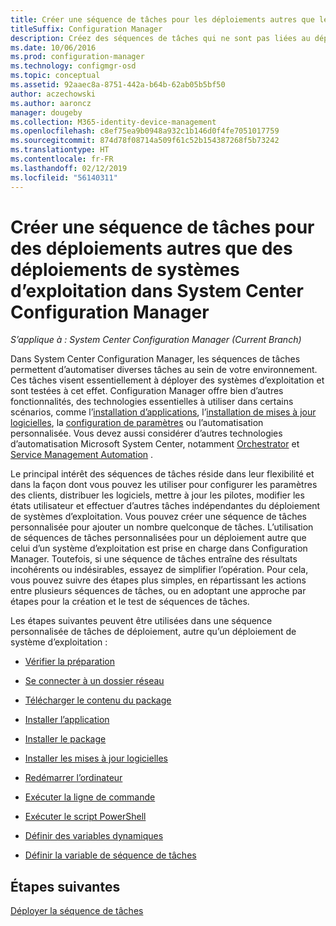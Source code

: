 ```yaml
---
title: Créer une séquence de tâches pour les déploiements autres que les déploiements de système d’exploitation
titleSuffix: Configuration Manager
description: Créez des séquences de tâches qui ne sont pas liées au déploiement de systèmes d’exploitation, telles que la distribution de logiciels, la mise à jour de pilotes, la modification des états utilisateur, etc.
ms.date: 10/06/2016
ms.prod: configuration-manager
ms.technology: configmgr-osd
ms.topic: conceptual
ms.assetid: 92aaec8a-8751-442a-b64b-62ab05b5bf50
author: aczechowski
ms.author: aaroncz
manager: dougeby
ms.collection: M365-identity-device-management
ms.openlocfilehash: c8ef75ea9b0948a932c1b146d0f4fe7051017759
ms.sourcegitcommit: 874d78f08714a509f61c52b154387268f5b73242
ms.translationtype: HT
ms.contentlocale: fr-FR
ms.lasthandoff: 02/12/2019
ms.locfileid: "56140311"
---
```

# <a name="create-a-task-sequence-for-non-operating-system-deployments-with-system-center-configuration-manager"></a>Créer une séquence de tâches pour des déploiements autres que des déploiements de systèmes d’exploitation dans System Center Configuration Manager

*S’applique à : System Center Configuration Manager (Current Branch)*

Dans System Center Configuration Manager, les séquences de tâches permettent d’automatiser diverses tâches au sein de votre environnement. Ces tâches visent essentiellement à déployer des systèmes d’exploitation et sont testées à cet effet.  Configuration Manager offre bien d’autres fonctionnalités, des technologies essentielles à utiliser dans certains scénarios, comme l’[installation d’applications](../../apps/understand/introduction-to-application-management.md), l’[installation de mises à jour logicielles](../../sum/understand/software-updates-introduction.md), la [configuration de paramètres](../../compliance/understand/ensure-device-compliance.md) ou l’automatisation personnalisée. Vous devez aussi considérer d’autres technologies d’automatisation Microsoft System Center, notamment [Orchestrator](https://technet.microsoft.com/library/hh237242.aspx) et [Service Management Automation](https://technet.microsoft.com/library/dn469260.aspx) .  

Le principal intérêt des séquences de tâches réside dans leur flexibilité et dans la façon dont vous pouvez les utiliser pour configurer les paramètres des clients, distribuer les logiciels, mettre à jour les pilotes, modifier les états utilisateur et effectuer d’autres tâches indépendantes du déploiement de systèmes d’exploitation. Vous pouvez créer une séquence de tâches personnalisée pour ajouter un nombre quelconque de tâches. L’utilisation de séquences de tâches personnalisées pour un déploiement autre que celui d’un système d’exploitation est prise en charge dans Configuration Manager. Toutefois, si une séquence de tâches entraîne des résultats incohérents ou indésirables, essayez de simplifier l’opération. Pour cela, vous pouvez suivre des étapes plus simples, en répartissant les actions entre plusieurs séquences de tâches, ou en adoptant une approche par étapes pour la création et le test de séquences de tâches.

 Les étapes suivantes peuvent être utilisées dans une séquence personnalisée de tâches de déploiement, autre qu’un déploiement de système d’exploitation :  

-   [Vérifier la préparation](../understand/task-sequence-steps.md#BKMK_CheckReadiness)  

-   [Se connecter à un dossier réseau](../understand/task-sequence-steps.md#BKMK_ConnectToNetworkFolder)  

-   [Télécharger le contenu du package](../understand/task-sequence-steps.md#BKMK_DownloadPackageContent)  

-   [Installer l’application](../understand/task-sequence-steps.md#BKMK_InstallApplication)  

-   [Installer le package](../understand/task-sequence-steps.md#BKMK_InstallPackage)  

-   [Installer les mises à jour logicielles](../understand/task-sequence-steps.md#BKMK_InstallSoftwareUpdates)  

-   [Redémarrer l’ordinateur](../understand/task-sequence-steps.md#BKMK_RestartComputer)   

-   [Exécuter la ligne de commande](../understand/task-sequence-steps.md#BKMK_RunCommandLine)  

-   [Exécuter le script PowerShell](../understand/task-sequence-steps.md#BKMK_RunPowerShellScript)  

-   [Définir des variables dynamiques](../understand/task-sequence-steps.md#BKMK_SetDynamicVariables)  

-   [Définir la variable de séquence de tâches](../understand/task-sequence-steps.md#BKMK_SetTaskSequenceVariable)  

## <a name="next-steps"></a>Étapes suivantes 
[Déployer la séquence de tâches](manage-task-sequences-to-automate-tasks.md#BKMK_DeployTS)
